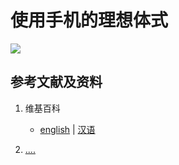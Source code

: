 # 使用手机的理想体式

![](/images/理解使用手机等电子设备的理想体式/使用手机的理想体式/1a1.jpg)

## 参考文献及资料

1. 维基百科
	- [english](.....) | [汉语](...)

2. [....](https://web.archive.org/web/20120520061156/http://www.sitance.com/cause/index.php) 


